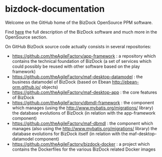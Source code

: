 # bizdock-documentation
Welcome on the GitHub home of the BizDock OpenSource PPM software.

Find <a href="https://help.bizdock.io/doku.php">here</a> the full description of the BizDock software and much more in the OpenSource section.

On GitHub BizDock source code actually consists in several repositories:
* https://github.com/theAgileFactory/app-framework : a repository which contains the technical foundation of BizDock (a set of services which could possibly be reused with other software based on the play framework)
* https://github.com/theAgileFactory/maf-desktop-datamodel : the business datamodel of BizDock (based on Ebean http://ebean-orm.github.io/ objects)
* https://github.com/theAgileFactory/maf-desktop-app : the core features of BizDock
* https://github.com/theAgileFactory/dbmdl-framework : the component which manages (using the http://www.mybatis.org/migrations/ library) the database evolutions of BizDock (in relation with the app-framework component)
* https://github.com/theAgileFactory/maf-dbmdl : the component which manages (also using the http://www.mybatis.org/migrations/ library) the database evolutions for BizDock itself (in relation with the maf-desktop-datamodel component)
* https://github.com/theAgileFactory/bizdock-docker : a project which contains the Dockerfiles for the various BizDock related Docker images
